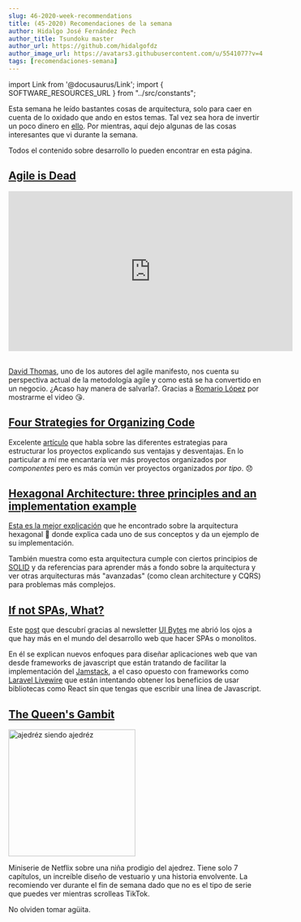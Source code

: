 ```yaml
---
slug: 46-2020-week-recommendations
title: (45-2020) Recomendaciones de la semana
author: Hidalgo José Fernández Pech
author_title: Tsundoku master 
author_url: https://github.com/hidalgofdz
author_image_url: https://avatars3.githubusercontent.com/u/5541077?v=4
tags: [recomendaciones-semana]
---
```


import Link from '@docusaurus/Link';
import { SOFTWARE_RESOURCES_URL } from "../src/constants";

Esta semana he leído bastantes cosas de arquitectura, solo para caer en cuenta de lo oxidado que ando en estos temas. Tal vez sea hora de invertir un poco dinero en [ello](https://amzn.to/3l8adZy). Por mientras, aquí dejo algunas de las cosas interesantes que vi durante la semana.

<!--truncate-->

Todos el contenido sobre desarrollo lo pueden encontrar en esta <Link to={SOFTWARE_RESOURCES_URL}>página</Link>.

## [Agile is Dead](https://www.youtube.com/watch?v=a-BOSpxYJ9M)

<div style={{display: "flex", justifyContent: "center"}}>
<iframe width="560" height="315" src="https://www.youtube.com/embed/a-BOSpxYJ9M" frameborder="0" allow="accelerometer; autoplay; clipboard-write; encrypted-media; gyroscope; picture-in-picture" allowfullscreen></iframe>
</div>
<br />

[David Thomas][pragdave], uno de los autores del agile manifesto, nos cuenta su perspectiva actual de la metodología agile y como está se ha convertido en un negocio. ¿Acaso hay manera de salvarla?. Gracias a [Romario López](https://twitter.com/romariolopezc) por mostrarme el video 😘.

## [Four Strategies for Organizing Code][organizing-code]
 
 Excelente [artículo][organizing-code] que habla sobre las diferentes estrategias para estructurar los proyectos explicando sus ventajas y desventajas. En lo particular a mí me encantaría ver más proyectos organizados por *componentes* pero es más común ver proyectos organizados *por tipo*. 😞
 
## [Hexagonal Architecture: three principles and an implementation example][hexagonal-architecture-example]

[Esta es la mejor explicación][hexagonal-architecture-example] que he encontrado sobre la arquitectura hexagonal 📐 donde explica cada uno de sus conceptos y da un ejemplo de su implementación.
 
 También muestra como esta arquitectura cumple con ciertos principios de [SOLID](https://en.wikipedia.org/wiki/SOLID) y da referencias para aprender más a fondo sobre la arquitectura y ver otras arquitecturas más "avanzadas" (como clean architecture y CQRS) para problemas más complejos.

## [If not SPAs, What?][if-not-pwas-what]

Este [post][if-not-pwas-what] que descubrí gracias al newsletter [UI Bytes](https://ui.dev/newsletters/bytes/) me abrió los ojos a que hay más en el mundo del desarrollo web que hacer SPAs o monolitos. 

En él se explican nuevos enfoques para diseñar aplicaciones web que van desde frameworks de javascript que están tratando de facilitar la implementación del [Jamstack](https://jamstack.org/), a el caso opuesto con frameworks como [Laravel Livewire](https://laravel-livewire.com/) que están intentando obtener los beneficios de usar bibliotecas como React sin que tengas que escribir una línea de Javascript.

## [The Queen's Gambit][queens-gambit]

<div style={{display: "flex", justifyContent: "center"}}>
<img style={{margin: "0 auto"}} width="250px" src="https://img-9gag-fun.9cache.com/photo/aeM3j1W_700bwp.webp" alt="ajedréz siendo ajedréz"/>
</div>

Miniserie de Netflix sobre una niña prodigio del ajedrez. Tiene solo 7 capítulos, un increíble diseño de vestuario y una historia envolvente. La recomiendo ver durante el fin de semana dado que no es el tipo de serie que puedes ver mientras scrolleas TikTok.


No olviden tomar agüita.

[organizing-code]: https://medium.com/@msandin/strategies-for-organizing-code-2c9d690b6f33
[hexagonal-architecture-example]: https://blog.octo.com/en/hexagonal-architecture-three-principles-and-an-implementation-example/
[queens-gambit]: https://www.imdb.com/title/tt10048342/
[if-not-pwas-what]: https://macwright.com/2020/10/28/if-not-spas.html?ck_subscriber_id=478661332
[pragdave]: https://pragdave.me/
